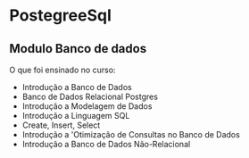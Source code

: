 # PostegreeSql

## Modulo Banco de dados

O que foi ensinado no curso:

* Introdução a Banco de Dados
* Banco de Dados Relacional Postgres
* Introdução a Modelagem de Dados
* Introdução a Linguagem SQL
* Create, Insert, Select
* Introdução a 'Otimização de Consultas no Banco de Dados
* Introdução a Banco de Dados Não-Relacional
